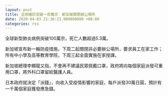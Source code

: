 ```yaml
---
layout: post
title: 全球確診突破一百萬宗　新加坡關閉辦公場所
date: 2020-04-03 21:36:21.000000000 +08:00
categories: rss
---
```


全球新型肺炎病例突破100萬宗，死亡人數超過5.3萬。

新加坡宣布新一輪防疫措施，下周二起關閉非必要辦公場所，要求員工在家工作；所有中小學及高等教育學院，下周三起全面實施在家授課。

新加坡總理李顯龍又指，不會再不建議民眾佩戴口罩，政府將向每個家庭派發可重用口罩，將外科口罩留給醫護人員。

日本政府就決定「派錢」，向收入受疫情影響的家庭，每戶派發30萬日圓，預計有一千萬個家庭獲發應急錢。
